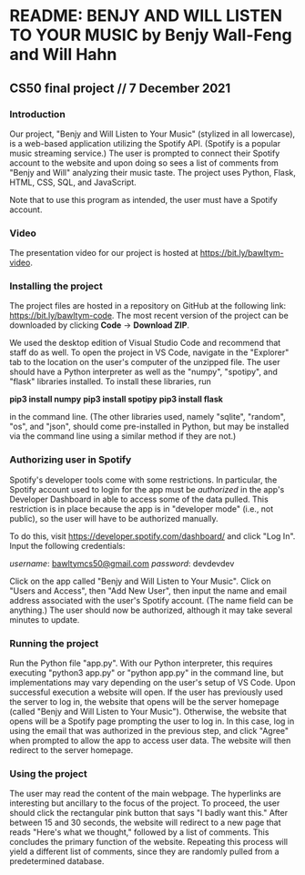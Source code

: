 # README: BENJY AND WILL LISTEN TO YOUR MUSIC by Benjy Wall-Feng and Will Hahn
## CS50 final project // 7 December 2021

### Introduction
Our project, "Benjy and Will Listen to Your Music" (stylized in all lowercase), is a web-based application utilizing the Spotify API. (Spotify is a popular music streaming service.) The user is prompted to connect their Spotify account to the website and upon doing so sees a list of comments from "Benjy and Will" analyzing their music taste. The project uses Python, Flask, HTML, CSS, SQL, and JavaScript.

Note that to use this program as intended, the user must have a Spotify account.

### Video
The presentation video for our project is hosted at https://bit.ly/bawltym-video.

### Installing the project
The project files are hosted in a repository on GitHub at the following link: https://bit.ly/bawltym-code. The most recent version of the project can be downloaded by clicking **Code** -> **Download ZIP**.

We used the desktop edition of Visual Studio Code and recommend that staff do as well. To open the project in VS Code, navigate in the "Explorer" tab to the location on the user's computer of the unzipped file. The user should have a Python interpreter as well as the "numpy", "spotipy", and "flask" libraries installed. To install these libraries, run

**pip3 install numpy**
**pip3 install spotipy**
**pip3 install flask**

in the command line. (The other libraries used, namely "sqlite", "random", "os", and "json", should come pre-installed in Python, but may be installed via the command line using a similar method if they are not.)

### Authorizing user in Spotify
Spotify's developer tools come with some restrictions. In particular, the Spotify account used to login for the app must be *authorized* in the app's Developer Dashboard in able to access some of the data pulled. This restriction is in place because the app is in "developer mode" (i.e., not public), so the user will have to be authorized manually.

To do this, visit https://developer.spotify.com/dashboard/ and click "Log In". Input the following credentials:

*username*: bawltymcs50@gmail.com
*password*: devdevdev

Click on the app called "Benjy and Will Listen to Your Music". Click on "Users and Access", then "Add New User", then input the name and email address associated with the user's Spotify account. (The name field can be anything.) The user should now be authorized, although it may take several minutes to update.

### Running the project
Run the Python file "app.py". With our Python interpreter, this requires executing "python3 app.py" or "python app.py" in the command line, but implementations may vary depending on the user's setup of VS Code. Upon successful execution a website will open. If the user has previously used the server to log in, the website that opens will be the server homepage (called "Benjy and Will Listen to Your Music"). Otherwise, the website that opens will be a Spotify page prompting the user to log in. In this case, log in using the email that was authorized in the previous step, and click "Agree" when prompted to allow the app to access user data. The website will then redirect to the server homepage.

### Using the project
The user may read the content of the main webpage. The hyperlinks are interesting but ancillary to the focus of the project. To proceed, the user should click the rectangular pink button that says "I badly want this." After between 15 and 30 seconds, the website will redirect to a new page that reads "Here's what we thought," followed by a list of comments. This concludes the primary function of the website. Repeating this process will yield a different list of comments, since they are randomly pulled from a predetermined database.